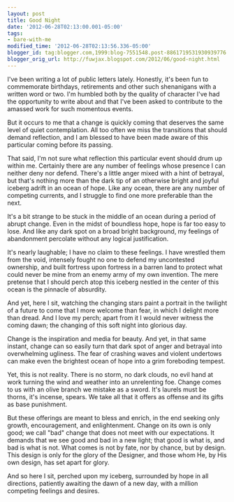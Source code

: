 ```yaml
---
layout: post
title: Good Night
date: '2012-06-28T02:13:00.001-05:00'
tags: 
- bare-with-me
modified_time: '2012-06-28T02:13:56.336-05:00'
blogger_id: tag:blogger.com,1999:blog-7551548.post-8861719531930939776
blogger_orig_url: http://fuwjax.blogspot.com/2012/06/good-night.html
---
```


I've been writing a lot of public letters lately. Honestly, it's been fun to commemorate birthdays, retirements and other such shenanigans with a written word or two. I'm humbled both by the quality of character I've had the opportunity to write about and that I've been asked to contribute to the amassed work for such momentous events.

But it occurs to me that a change is quickly coming that deserves the same level of quiet contemplation. All too often we miss the transitions that should demand reflection, and I am blessed to have been made aware of this particular coming before its passing.

That said, I'm not sure what reflection this particular event should drum up within me. Certainly there are any number of feelings whose presence I can neither deny nor defend. There's a little anger mixed with a hint of betrayal, but that's nothing more than the dark tip of an otherwise bright and joyful iceberg adrift in an ocean of hope. Like any ocean, there are any number of competing currents, and I struggle to find one more preferable than the next. 

It's a bit strange to be stuck in the middle of an ocean during a period of abrupt change. Even in the midst of boundless hope, hope is far too easy to lose. And like any dark spot on a broad bright background, my feelings of abandonment percolate without any logical justification. 

It's nearly laughable; I have no claim to these feelings. I have wrestled them from the void, intensely fought no one to defend my uncontested ownership, and built fortress upon fortress in a barren land to protect what could never be mine from an enemy army of my own invention. The mere pretense that I should perch atop this iceberg nestled in the center of this ocean is the pinnacle of absurdity.

And yet, here I sit, watching the changing stars paint a portrait in the twilight of a future to come that I more welcome than fear, in which I delight more than dread. And I love my perch; apart from it I would never witness the coming dawn; the changing of this soft night into glorious day. 

Change is the inspiration and media for beauty. And yet, in that same instant, change can so easily turn that dark spot of anger and betrayal into overwhelming ugliness. The fear of crashing waves and violent undertows can make even the brightest ocean of hope into a grim foreboding tempest. 

Yet, this is not reality. There is no storm, no dark clouds, no evil hand at work turning the wind and weather into an unrelenting foe. Change comes to us with an olive branch we mistake as a sword. It's laurels must be thorns, it's incense, spears. We take all that it offers as offense and its gifts as base punishment. 

But these offerings are meant to bless and enrich, in the end seeking only growth, encouragement, and enlightenment. Change on its own is only good; we call "bad" change that does not meet with our expectations. It demands that we see good and bad in a new light; that good is what is, and bad is what is not. What comes is not by fate, nor by chance, but by design. This design is only for the glory of the Designer, and those whom He, by His own design, has set apart for glory.

And so here I sit, perched upon my iceberg, surrounded by hope in all directions, patiently awaiting the dawn of a new day, with a million competing feelings and desires. 